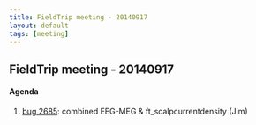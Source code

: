 ```yaml
---
title: FieldTrip meeting - 20140917
layout: default
tags: [meeting]
---
```


## FieldTrip meeting - 20140917

#### Agenda

 1.  [bug 2685](http://bugzilla.fieldtriptoolbox.org/show_bug.cgi?id=2685): combined EEG-MEG & ft_scalpcurrentdensity (Jim)

